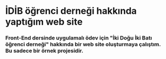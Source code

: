 # İDİB öğrenci derneği hakkında yaptığım web site
### Front-End dersinde uygulamalı ödev için **"İki Doğu İki Batı öğrenci derneği"** hakkında bir web site oluşturmaya çalıştım. Bu sadece bir örnek projesidir. 